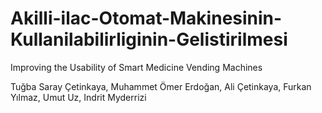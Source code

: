 # Akilli-ilac-Otomat-Makinesinin-Kullanilabilirliginin-Gelistirilmesi

Improving the Usability of Smart Medicine Vending Machines

Tuğba Saray Çetinkaya, Muhammet Ömer Erdoğan, Ali Çetinkaya, Furkan Yılmaz, Umut Uz, Indrit Myderrizi

